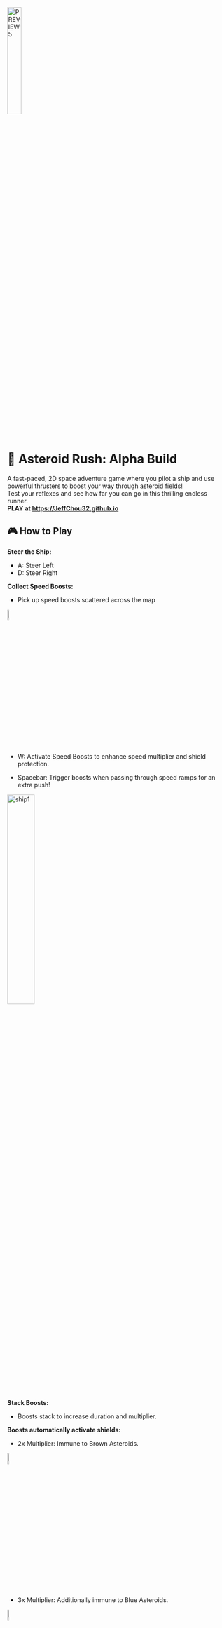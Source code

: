 <img src="https://github.com/user-attachments/assets/cf973f0e-ec17-4a4f-b12b-4251b2c59fe6" alt="PREVIEW5" width="25%">

# 🚀 Asteroid Rush: Alpha Build

A fast-paced, 2D space adventure game where you pilot a ship and use powerful thrusters to boost your way through asteroid fields! <br>
Test your reflexes and see how far you can go in this thrilling endless runner.\
**PLAY at https://JeffChou32.github.io**

## 🎮 How to Play
**Steer the Ship:**
- A: Steer Left<br>
- D: Steer Right

**Collect Speed Boosts:** 
- Pick up speed boosts scattered across the map
<img src="https://github.com/user-attachments/assets/17420af8-655f-456e-9116-ebb4f5d01668" alt="ship1" width="8%">

- W: Activate Speed Boosts to enhance speed multiplier and shield protection.

- Spacebar: Trigger boosts when passing through speed ramps for an extra push!<br>
<img src="https://github.com/user-attachments/assets/43c7f067-2d1f-4fe0-bc71-eff110269ac5" alt="ship1" width="35%">

**Stack Boosts:** 
- Boosts stack to increase duration and multiplier.

**Boosts automatically activate shields:**

- 2x Multiplier: Immune to Brown Asteroids.<br>
<img src="https://github.com/user-attachments/assets/7f4cc69c-c67e-48dc-8fe8-bb72e7b23937" alt="ship1" width="8%">

- 3x Multiplier: Additionally immune to Blue Asteroids.<br>
<img src="https://github.com/user-attachments/assets/8e940645-b873-4f15-b6bc-bdf11fec23fc" alt="ship2" width="8%">

- 4x Multiplier and up: Immune to All Asteroids. <br>
<img src="https://github.com/user-attachments/assets/ed28b59f-cfa4-4717-b8ad-80e93c4ff2e0" alt="ship3" width="8%">


**Keep an eye on your boost gauge and manage your speed boosts.**\
**Stack as many multipliers as possible to achieve your objective in record time!**

Demo Objective: Travel 9,000 km in 4 minutes. <br>
Track your progress in the upper-right hud.<br>

<img src="https://github.com/user-attachments/assets/94ccb231-368d-4b79-9b1c-4932d115b98e" alt="ui" width="15%">

Green bar represents time, yellow bar represents distance traveled. 

_________________________________________
## 🌌 Development Roadmap<br>
 Ship durability with repair pickups <br>
 Ship dash left/right <br>
 Add additional ship designs and customization options.<br>
 Introduce new types of obstacles, power-ups, and ship upgrades.<br>
 Custom levels with varying density/size of asteroid fields and mixed objectives.<br>
 Implement an online leaderboard system to track high scores.

## Important Note

Asteroid Rush was designed with mobile platforms in mind, offering an immersive experience optimized for touch controls and mobile screens. 

This Windows build serves as a demo version to showcase the core gameplay mechanics.

**PLAY at https://JeffChou32.github.io**

Developed using Unity and C#.<br>
Inspiration from classic arcade games and endless runners.
